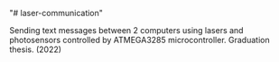"# laser-communication" 

Sending text messages between 2 computers using lasers and photosensors controlled by ATMEGA3285 microcontroller. Graduation thesis. (2022)
